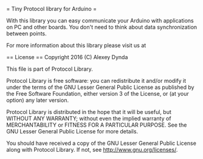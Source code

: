 = Tiny Protocol library for Arduino =

With this library you can easy communicate your Arduino with applications 
on PC and other boards. You don't need to think about data synchronization 
between points.

For more information about this library please visit us at
<TODO>

== License ==
Copyright 2016 (C) Alexey Dynda

This file is part of Protocol Library.

Protocol Library is free software: you can redistribute it and/or modify
it under the terms of the GNU Lesser General Public License as published by
the Free Software Foundation, either version 3 of the License, or
(at your option) any later version.

Protocol Library is distributed in the hope that it will be useful,
but WITHOUT ANY WARRANTY; without even the implied warranty of
MERCHANTABILITY or FITNESS FOR A PARTICULAR PURPOSE.  See the
GNU Lesser General Public License for more details.

You should have received a copy of the GNU Lesser General Public License
along with Protocol Library.  If not, see <http://www.gnu.org/licenses/>.

